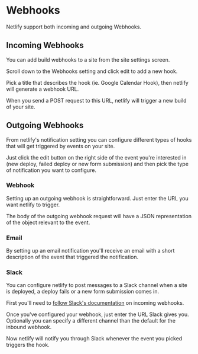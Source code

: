 # Webhooks

Netlify support both incoming and outgoing Webhooks.

## Incoming Webhooks

You can add build webhooks to a site from the site settings screen.

Scroll down to the Webhooks setting and click edit to add a new hook.

Pick a title that describes the hook (ie. Google Calendar Hook), then netlify will generate a webhook URL.

When you send a POST request to this URL, netlify will trigger a new build of your site.

## Outgoing Webhooks

From netlify's notification setting you can configure different types of hooks that will get triggered by events on your site.

Just click the edit button on the right side of the event you're interested in
(new deploy, failed deploy or new form submission) and then pick the type of notification you want to configure.

### Webhook

Setting up an outgoing webhook is straightforward. Just enter the URL you want netlify to trigger.

The body of the outgoing webhook request will have a JSON representation of the object relevant to the event.

### Email

By setting up an email notification you'll receive an email with a short description of the event that triggered the notification.

### Slack

You can configure netlify to post messages to a Slack channel when a site is deployed, a deploy fails or a new form submission comes in.

First you'll need to [follow Slack's documentation](https://api.slack.com/incoming-webhooks) on incoming webhooks.

Once you've configured your webhook, just enter the URL Slack gives you. Optionally you can specify a different channel than the default for the inbound webhook.

Now netlify will notify you through Slack whenever the event you picked triggers the hook.
